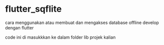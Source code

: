 # flutter_sqflite
cara menggunakan atau membuat dan mengakses database offline develop dengan flutter 

code ini di masukkkan ke dalam folder lib projek kalian
